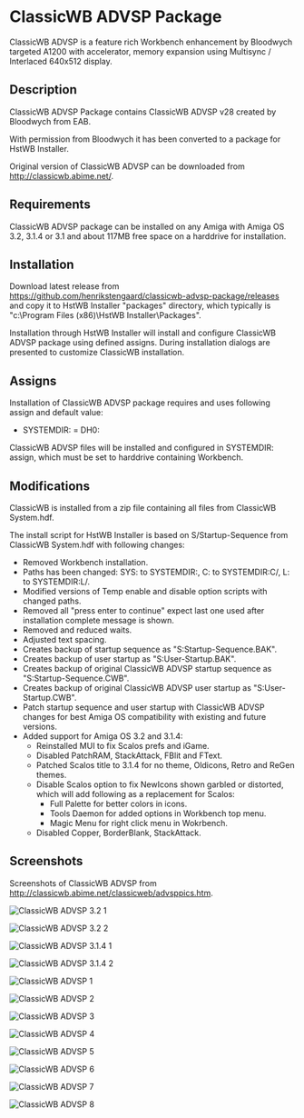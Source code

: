 # ClassicWB ADVSP Package

ClassicWB ADVSP is a feature rich Workbench enhancement by Bloodwych targeted A1200 with accelerator, memory expansion using Multisync / Interlaced 640x512 display.

## Description

ClassicWB ADVSP Package contains ClassicWB ADVSP v28 created by Bloodwych from EAB.

With permission from Bloodwych it has been converted to a package for HstWB Installer.

Original version of ClassicWB ADVSP can be downloaded from http://classicwb.abime.net/.

## Requirements

ClassicWB ADVSP package can be installed on any Amiga with Amiga OS 3.2, 3.1.4 or 3.1 and about 117MB free space on a harddrive for installation.

## Installation

Download latest release from https://github.com/henrikstengaard/classicwb-advsp-package/releases and copy it to HstWB Installer "packages" directory, which typically is "c:\Program Files (x86)\HstWB Installer\Packages".

Installation through HstWB Installer will install and configure ClassicWB ADVSP package using defined assigns.
During installation dialogs are presented to customize ClassicWB installation.

## Assigns

Installation of ClassicWB ADVSP package requires and uses following assign and default value:

- SYSTEMDIR: = DH0:

ClassicWB ADVSP files will be installed and configured in SYSTEMDIR: assign, which must be set to harddrive containing Workbench.

## Modifications

ClassicWB is installed from a zip file containing all files from ClassicWB System.hdf.

The install script for HstWB Installer is based on S/Startup-Sequence from ClassicWB System.hdf with following changes:

- Removed Workbench installation.
- Paths has been changed: SYS: to SYSTEMDIR:, C: to SYSTEMDIR:C/, L: to SYSTEMDIR:L/.
- Modified versions of Temp enable and disable option scripts with changed paths.
- Removed all "press enter to continue" expect last one used after installation complete message is shown.
- Removed and reduced waits.
- Adjusted text spacing.
- Creates backup of startup sequence as "S:Startup-Sequence.BAK".
- Creates backup of user startup as "S:User-Startup.BAK". 
- Creates backup of original ClassicWB ADVSP startup sequence as "S:Startup-Sequence.CWB".
- Creates backup of original ClassicWB ADVSP user startup as "S:User-Startup.CWB". 
- Patch startup sequence and user startup with ClassicWB ADVSP changes for best Amiga OS compatibility with existing and future versions.
- Added support for Amiga OS 3.2 and 3.1.4:
  - Reinstalled MUI to fix Scalos prefs and iGame.
  - Disabled PatchRAM, StackAttack, FBlit and FText.
  - Patched Scalos title to 3.1.4 for no theme, Oldicons, Retro and ReGen themes.
  - Disable Scalos option to fix NewIcons shown garbled or distorted, which will add following as a replacement for Scalos:
    - Full Palette for better colors in icons.
    - Tools Daemon for added options in Workbench top menu.
    - Magic Menu for right click menu in Wokrbench.
  - Disabled Copper, BorderBlank, StackAttack.

## Screenshots

Screenshots of ClassicWB ADVSP from http://classicwb.abime.net/classicweb/advsppics.htm.

![ClassicWB ADVSP 3.2 1](screenshots/classicwb_advsp_3.2_1.png?raw=true)

![ClassicWB ADVSP 3.2 2](screenshots/classicwb_advsp_3.2_2.png?raw=true)

![ClassicWB ADVSP 3.1.4 1](screenshots/classicwb_advsp_3.1.4_1.png?raw=true)

![ClassicWB ADVSP 3.1.4 2](screenshots/classicwb_advsp_3.1.4_2.png?raw=true)

![ClassicWB ADVSP 1](screenshots/classicwb_advsp1.png?raw=true)

![ClassicWB ADVSP 2](screenshots/classicwb_advsp2.png?raw=true)

![ClassicWB ADVSP 3](screenshots/classicwb_advsp3.png?raw=true)

![ClassicWB ADVSP 4](screenshots/classicwb_advsp4.png?raw=true)

![ClassicWB ADVSP 5](screenshots/classicwb_advsp5.png?raw=true)

![ClassicWB ADVSP 6](screenshots/classicwb_advsp6.png?raw=true)

![ClassicWB ADVSP 7](screenshots/classicwb_advsp7.png?raw=true)

![ClassicWB ADVSP 8](screenshots/classicwb_advsp8.png?raw=true)